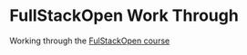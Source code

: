 # FullStackOpen Work Through

Working through the [FulStackOpen course](https://fullstackopen.com/en/)
